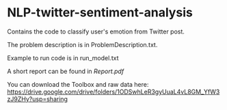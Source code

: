 # NLP-twitter-sentiment-analysis
Contains the code to classify user's emotion from Twitter post.

The problem description is in ProblemDescription.txt.

Example to run code is in run_model.txt

A short report can be found in *Report.pdf*

You can download the Toolbox and raw data here:
https://drive.google.com/drive/folders/1ODSwhLeR3gyUuaL4vL8GM_YfW3zJ9ZHy?usp=sharing
